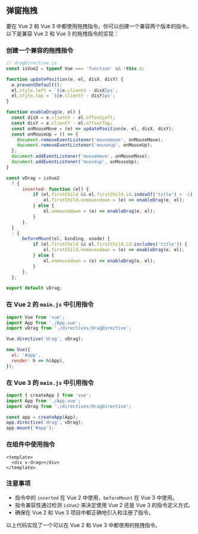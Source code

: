 
## 弹窗拖拽
要在 Vue 2 和 Vue 3 中都使用拖拽指令，你可以创建一个兼容两个版本的指令。以下是兼容 Vue 2 和 Vue 3 的拖拽指令的实现：

### 创建一个兼容的拖拽指令

```js
// dragDirective.js
const isVue2 = typeof Vue === 'function' && !this.$;

function updatePosition(e, el, disX, disY) {
  e.preventDefault();
  el.style.left = `${e.clientX - disX}px`;
  el.style.top = `${e.clientY - disY}px`;
}

function enableDrag(e, el) {
  const disX = e.clientX - el.offsetLeft;
  const disY = e.clientY - el.offsetTop;
  const onMouseMove = (e) => updatePosition(e, el, disX, disY);
  const onMouseUp = () => {
    document.removeEventListener('mousemove', onMouseMove);
    document.removeEventListener('mouseup', onMouseUp);
  };
  document.addEventListener('mousemove', onMouseMove);
  document.addEventListener('mouseup', onMouseUp);
}

const vDrag = isVue2
  ? {
      inserted: function (el) {
          if (el.firstChild && el.firstChild.id.indexOf('title') > -1) {
              el.firstChild.onmousedown = (e) => enableDrag(e, el);
          } else {
              el.onmousedown = (e) => enableDrag(e, el);
          }
      },
  }
  : {
      beforeMount(el, binding, vnode) {
          if (el.firstChild && el.firstChild.id.includes('title')) {
              el.firstChild.onmousedown = (e) => enableDrag(e, el);
          } else {
              el.onmousedown = (e) => enableDrag(e, el);
          }
      },
  };

export default vDrag;
```

### 在 Vue 2 的 `main.js` 中引用指令

```js
import Vue from 'vue';
import App from './App.vue';
import vDrag from './directives/dragDirective';

Vue.directive('drag', vDrag);

new Vue({
  el: '#app',
  render: h => h(App),
});
```

### 在 Vue 3 的 `main.js` 中引用指令

```js
import { createApp } from 'vue';
import App from './App.vue';
import vDrag from './directives/dragDirective';

const app = createApp(App);
app.directive('drag', vDrag);
app.mount('#app');
```

### 在组件中使用指令

```vue
<template>
  <div v-drag></div>
</template>
```

### 注意事项

- 指令中的 `inserted` 在 Vue 2 中使用，`beforeMount` 在 Vue 3 中使用。
- 指令兼容性通过检测 `isVue2` 来决定使用 Vue 2 还是 Vue 3 的指令定义方式。
- 确保在 Vue 2 和 Vue 3 项目中都正确地引入和注册了指令。

以上代码实现了一个可以在 Vue 2 和 Vue 3 中都使用的拖拽指令。